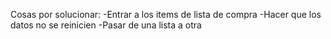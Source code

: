 Cosas por solucionar:
  -Entrar a los items de lista de compra
  -Hacer que los datos no se reinicien
  -Pasar de una lista a otra
